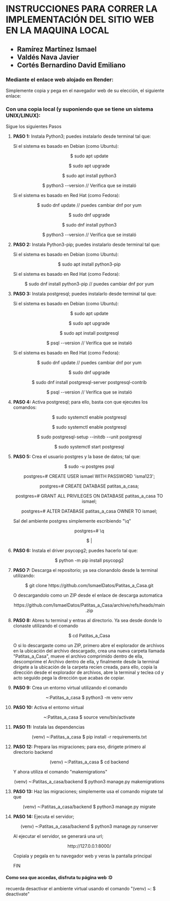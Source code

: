# INSTRUCCIONES PARA CORRER LA IMPLEMENTACIÓN DEL SITIO WEB EN LA MAQUINA LOCAL

<h2>
	<ul>
		<li>Ramírez Martínez Ismael</li>
		<li>Valdés Nava Javier</li>
		<li>Cortés Bernardino David Emiliano</li>
	</ul>
</h2>

<h3>Mediante el enlace web alojado en Render:</h3>
<p>Simplemente copia y pega en el navegador web de su elección, el siguiente enlace:</p>
<a href = "" target = "_blank"></a>

<h3>Con una copia local (y suponiendo que se tiene un sistema UNIX/LINUX):</h3>
<p>Sigue los siguientes Pasos</p>

<ol>
	<li>
		<p><b>PASO 1:</b> Instala Python3; puedes instalarlo desde terminal tal que:</p>
		<p>Si el sistema es basado en Debian (como Ubuntu):</p>
		<p style = "text-align: center;">$ sudo apt update</p>
		<p style = "text-align: center;">$ sudo apt upgrade</p>
		<p style = "text-align: center;">$ sudo apt install python3</p>
		<p style = "text-align: center;">$ python3 --version // Verifica que se instaló</p>
		<p>Si el sistema es basado en Red Hat (como Fedora):</p>
		<p style = "text-align: center;">$ sudo dnf update // puedes cambiar dnf por yum</p>
		<p style = "text-align: center;">$ sudo dnf upgrade</p>
		<p style = "text-align: center;">$ sudo dnf install python3</p>
		<p style = "text-align: center;">$ python3 --version // Verifica que se instaló</p>
	</li>
	<li>
		<p><b>PASO 2:</b> Instala Python3-pip; puedes instalarlo desde terminal tal que:</p>
		<p>Si el sistema es basado en Debian (como Ubuntu):</p>
		<p style = "text-align: center;">$ sudo apt install python3-pip</p>
		<p>Si el sistema es basado en Red Hat (como Fedora):</p>
		<p style = "text-align: center;">$ sudo dnf install python3-pip // puedes cambiar dnf por yum</p>
	</li>
	<li>
		<p><b>PASO 3:</b> Instala postgresql; puedes instalarlo desde terminal tal que:</p>
		<p>Si el sistema es basado en Debian (como Ubuntu):</p>
		<p style = "text-align: center;">$ sudo apt update</p>
		<p style = "text-align: center;">$ sudo apt upgrade</p>
		<p style = "text-align: center;">$ sudo apt install postgresql</p>
		<p style = "text-align: center;">$ psql --version // Verifica que se instaló</p>
		<p>Si el sistema es basado en Red Hat (como Fedora):</p>
		<p style = "text-align: center;">$ sudo dnf update // puedes cambiar dnf por yum</p>
		<p style = "text-align: center;">$ sudo dnf upgrade</p>
		<p style = "text-align: center;">$ sudo dnf install postgresql-server postgresql-contrib</p>
		<p style = "text-align: center;">$ psql --version // Verifica que se instaló</p>
	</li>
	<li>
		<p><b>PASO 4:</b> Activa postgresql; para ello, basta con que ejecutes los comandos: </p>
		<p style = "text-align: center;">$ sudo systemctl enable postgresql</p>
		<p style = "text-align: center;">$ sudo systemctl enable postgresql</p>
		<p style = "text-align: center;">$ sudo postgresql-setup --initdb --unit postgresql</p>
		<p style = "text-align: center;">$ sudo systemctl start postgresql</p>	
	</li>
	<li>
		<p><b>PASO 5:</b> Crea el usuario postgres y la base de datos; tal que:</p>
		<p style = "text-align: center;">$ sudo -u postgres psql</p>
		<p style = "text-align: center;">postgres=# CREATE USER ismael WITH PASSWORD 'isma123';</p>
		<p style = "text-align: center;">postgres=# CREATE DATABASE patitas_a_casa;</p>
		<p style = "text-align: center;">postgres=# GRANT ALL PRIVILEGES ON DATABASE patitas_a_casa TO ismael;</p>
		<p style = "text-align: center;">postgres=# ALTER DATABASE patitas_a_casa OWNER TO ismael;</p>
		<p>Sal del ambiente postgres simplemente escribiendo "\q"</p>
		<p style = "text-align: center;">postgres=# \q</p>
		<p style = "text-align: center;">$ | </p>
	</li>
	<li>
		<p><b>PASO 6:</b> Instala el driver psycopg2; puedes hacerlo tal que:</p>
		<p style = "text-align: center;">$ python -m pip install psycopg2</p>
	</li>
	<li>
		<p><b>PASO 7:</b> Descarga el repositorio; ya sea clonandolo desde la terminal utilizando:</p>
		<p style = "text-align: center;">$ git clone https://github.com/IsmaelDatos/Patitas_a_Casa.git</p>
		<p>O descargandolo como un ZIP desde el enlace de descarga automatica</p>
		<p style = "text-align: center;">https://github.com/IsmaelDatos/Patitas_a_Casa/archive/refs/heads/main.zip</p>
	</li>
	<li>
		<p><b>PASO 8:</b> Abres tu terminal y entras al directorio. Ya sea desde donde lo clonaste utilizando el comando</p>
		<p style = "text-align: center;">$ cd Patitas_a_Casa</p>
		<p>O si lo descargaste como un ZIP, primero abre el explorador de archivos en la ubicación del archivo descargado, crea una nueva carpeta llamada "Patitas_a_Casa", mueve el archivo comprimido dentro de ella, descomprime el Archivo dentro de ella, y finalmente desde la terminal dirigete a la ubicación de la carpeta recien creada, para ello, copia la dirección desde el explorador de archivos, abre la terminal y teclea cd y acto seguido pega la dirección que acabas de copiar.</p>
	</li>
	<li>
		<p><b>PASO 9:</b> Crea un entorno virtual utilizando el comando</p>
		<p style = "text-align: center;">~:Patitas_a_casa $ python3 -m venv venv</p>
	</li>
	<li>
		<p><b>PASO 10:</b> Activa el entorno virtual</p>
		<p style = "text-align: center;">~:Patitas_a_casa $ source venv/bin/activate</p>
	</li>
	<li>
		<p><b>PASO 11:</b> Instala las dependencias</p>
		<p style = "text-align: center;">(venv) ~:Patitas_a_casa $ pip install -r requirements.txt</p>
	</li>
	<li>
		<p><b>PASO 12:</b> Prepara las migraciones; para eso, dirigete primero al directorio backend</p>
		<p style = "text-align: center;">(venv) ~:Patitas_a_casa $ cd backend</p>
		<p>Y ahora utiliza el comando "makemigrations"</p>
		<p style = "text-align: center;">(venv) ~:Patitas_a_casa/backend $ python3 manage.py makemigrations</p>
	</li>
	<li>
		<p><b>PASO 13:</b> Haz las migraciones; simplemente usa el comando migrate tal que</p>
		<p style = "text-align: center;">(venv) ~:Patitas_a_casa/backend $ python3 manage.py migrate</p>
	</li>
	<li>
		<p><b>PASO 14:</b> Ejecuta el servidor; </p>
		<p style = "text-align: center;">(venv) ~:Patitas_a_casa/backend $ python3 manage.py runserver</p>
		<p>Al ejecutar el servidor, se generará una url;</p>
		<p style = "text-align: center;"> http://127.0.0.1:8000/ <p>
		<p>Copiala y pegala en tu navegador web y veras la pantalla principal</p>
		<p>FIN</p>
	</li>
</ol>
<h4>Como sea que accedas, disfruta tu página web :D</h4>
<p>recuerda desactivar el ambiente virtual usando el comando "(venv) ~: $ deactivate"</p>

